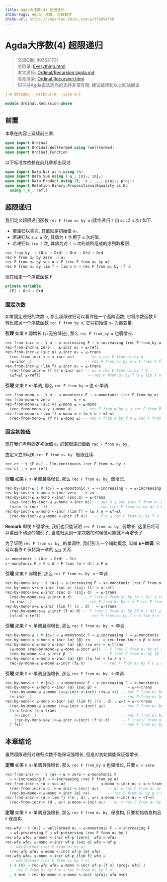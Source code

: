 ```yaml
---
title: Agda大序数(4) 超限递归
zhihu-tags: Agda, 序数, 大数数学
zhihu-url: https://zhuanlan.zhihu.com/p/576854750
---
```


# Agda大序数(4) 超限递归

> 交流Q群: 893531731  
> 总目录: [Everything.html](https://choukh.github.io/agda-lvo/Everything.html)  
> 本文源码: [Ordinal/Recursion.lagda.md](https://github.com/choukh/agda-lvo/blob/main/src/Ordinal/Recursion.lagda.md)  
> 高亮渲染: [Ordinal.Recursion.html](https://choukh.github.io/agda-lvo/Ordinal.Recursion.html)  
> 知乎对Agda语法高亮的支持非常有限, 建议跳转到以上网站阅读  

```agda
{-# OPTIONS --without-K --safe #-}

module Ordinal.Recursion where
```

## 前置

本章在内容上延续前三章.

```agda
open import Ordinal
open import Ordinal.WellFormed using (wellFormed)
open import Ordinal.Function
```

以下标准库依赖在前几章都出现过.

```agda
open import Data.Nat as ℕ using (ℕ)
open import Data.Sum using (_⊎_; inj₁; inj₂)
open import Data.Product using (Σ; _×_; _,_; proj₁; proj₂)
open import Relation.Binary.PropositionalEquality as Eq
  using (_≡_; refl)
```

## 超限递归

我们定义超限递归函数 `rec F from α₀ by α` (读作递归 `F` 自 `α₀` 以 `α` 次) 如下.

- 若递归以零次, 其值就是初始值 `α₀`.
- 若递归以 `suc α` 次, 其值为 `F` 作用于 `α` 次的值.
- 若递归以 `lim f` 次, 其值为对 `f n` 次的值所组成的序列取极限.

```agda
rec_from_by_ : (Ord → Ord) → Ord → Ord → Ord
rec F from α₀ by zero  = α₀
rec F from α₀ by suc α = F (rec F from α₀ by α)
rec F from α₀ by lim f = lim λ n → rec F from α₀ by (f n)
```

现在给定一个序数函数 F.

```agda
private variable
  {F} : Ord → Ord
```

### 固定次数

如果固定递归的次数 `α`, 那么超限递归可以看作是一个高阶函数, 它将序数函数 F 转化成另一个序数函数 `rec F from_by α`, 它以初始值 `α₀` 为自变量.

**引理** 如果 `F` 弱增长 (非无穷降链), 那么 `rec F from_by α` 也弱增长.

```agda
rec-from-incr-≤ : ∀ α → ≤-increasing F → ≤-increasing (rec F from_by α)
rec-from-incr-≤ zero    ≤-incr α₀ = ≤-refl
rec-from-incr-≤ (suc α) ≤-incr α₀ = ≤-trans
  (rec-from-incr-≤ α ≤-incr α₀)     -- α₀ ≤ rec F from α₀ by α
  (≤-incr _)                        -- rec F from α₀ by α ≤ F (rec F from α₀ by α)
rec-from-incr-≤ (lim f) ≤-incr α₀ = ≤-trans
  (rec-from-incr-≤ (f 0) ≤-incr α₀) -- α₀ ≤ rec F from α₀ by f 0
  (≤f⇒≤l ≤-refl)                     -- rec F from α₀ by f 0 ≤ lim λ n → rec F from α₀ by f n
```

**引理** 如果 `F` ≤-单调, 那么 `rec F from_by α` 也 ≤-单调.

```agda
rec-from-mono-≤ : ∀ α → ≤-monotonic F → ≤-monotonic (rec F from_by α)
rec-from-mono-≤ zero    _      ≤ = ≤
rec-from-mono-≤ (suc γ) ≤-mono ≤ = ≤-mono
  (rec-from-mono-≤ γ ≤-mono ≤)     -- rec F from α by γ ≤ rec F from β by γ
rec-from-mono-≤ (lim f) ≤-mono ≤ = l≤ λ n → ≤f⇒≤l
  (rec-from-mono-≤ (f n) ≤-mono ≤) -- rec F from α by f n ≤ rec F from β by f n
```

### 固定初始值

现在我们考察固定初始值 `α₀` 的超限递归函数 `rec F from α₀ by_`.

由定义立即可知 `rec F from α₀ by_` 极限连续.

```agda
rec-ct : ∀ {F α₀} → lim-continuous (rec F from α₀ by_)
rec-ct _ = ≡⇒≈ refl
```

**引理** 如果 `F` ≤-单调且强增长, 那么 `rec F from α₀ by_` 弱增长.

```agda
rec-by-incr-≤ : ∀ {α₀} → ≤-monotonic F → <-increasing F → ≤-increasing (rec F from α₀ by_)
rec-by-incr-≤ ≤-mono <-incr zero    = z≤
rec-by-incr-≤ ≤-mono <-incr (suc α) = ≤-trans
  (s≤s (rec-by-incr-≤ ≤-mono <-incr α)) -- suc α ≤ suc (rec F from α₀ by α)
  (<⇒s≤ (<-incr _))                     -- suc (rec F from α₀ by α) ≤ F (rec F from α₀ by α)
rec-by-incr-≤ ≤-mono <-incr (lim f) = l≤ λ n → ≤f⇒≤l
  (rec-by-incr-≤ ≤-mono <-incr (f n))   -- f n ≤ rec F from α₀ by f n
```

**Remark** 即使 `F` 强增长, 我们也只能证明 `rec F from α₀ by_` 弱增长. 这里已经可以看出不动点的端倪了, 当递归达到一定次数的时候值可能就不再增长了.

为了证明 `rec F from α₀ by_` 的单调性, 我们引入一个辅助概念, 叫做 **s∸单调**. 它可以看作 `F` 保持第一章的 [`s∸≤`](Ordinal.html#7546) 关系.

```agda
s∸-monotonic : (Ord → Ord) → Set
s∸-monotonic F = ∀ α d → F (suc (α ∸ d)) ≤ F α
```

**引理** 如果 `F` 弱增长, 那么 `rec F from α₀ by_` s∸单调.

```agda
rec-by-mono-s∸≤ : ∀ {α₀} → ≤-increasing F → s∸-monotonic (rec F from α₀ by_)
rec-by-mono-s∸≤ ≤-incr (suc α) (inj₁ tt) = ≤-refl
rec-by-mono-s∸≤ ≤-incr (suc α) (inj₂ d)  = ≤-trans
  (rec-by-mono-s∸≤ ≤-incr α d)     -- F (rec F from α₀ by (α ∸ d)) ≤ rec F from α₀ by α
  (≤-incr _)                       -- rec F from α₀ by α ≤ F rec F from α₀ by α
rec-by-mono-s∸≤ ≤-incr (lim f) (n , d)   = ≤-trans
  (rec-by-mono-s∸≤ ≤-incr (f n) d) -- F (rec F from α₀ by (f n ∸ d)) ≤ rec F from α₀ by f n
  (≤f⇒≤l ≤-refl)                    -- rec F from α₀ by f n ≤ lim λ n → rec F from α₀ by f n
```

**引理** 如果 `F` ≤-单调且弱增长, 那么 `rec F from α₀ by_` ≤-单调.

```agda
rec-by-mono-≤ : ∀ {α₀} → ≤-monotonic F → ≤-increasing F → ≤-monotonic (rec F from α₀ by_)
rec-by-mono-≤ ≤-mono ≤-incr {α} {β} z≤      = rec-from-incr-≤ β ≤-incr _
rec-by-mono-≤ ≤-mono ≤-incr {α} {β} (s≤ ≤∸) = ≤-trans
  (≤-mono (rec-by-mono-≤ ≤-mono ≤-incr ≤∸)) -- F (rec F from α₀ by α) ≤ F (rec F from α₀ by (β ∸ d))
  (rec-by-mono-s∸≤ ≤-incr β _)              -- F (rec F from α₀ by (β ∸ d)) ≤ rec F from α₀ by β
rec-by-mono-≤ ≤-mono ≤-incr {α} {β} (l≤ f≤) = l≤ λ n →
  rec-by-mono-≤ ≤-mono ≤-incr (f≤ n)        -- rec F from α₀ by f n ≤ rec F from α₀ by β
```

**引理** 如果 `F` ≤-单调且强增长, 那么 `rec F from α₀ by_` <-单调.

```agda
rec-by-mono-< : ∀ {α₀} → ≤-monotonic F → <-increasing F → <-monotonic (rec F from α₀ by_)
rec-by-mono-< ≤-mono <-incr {α} {suc β} <              = ≤-<-trans
  (rec-by-mono-≤ ≤-mono (<⇒≤-incr <-incr) (<s⇒≤ <)) -- rec F from α₀ by α ≤ rec F from α₀ by β
  (<-incr _)                                        -- rec F from α₀ by β < F (rec F from α₀ by β)
rec-by-mono-< ≤-mono <-incr {α} {lim f} ((n , d) , ≤∸) = ≤-<-trans
  (rec-by-mono-≤ ≤-mono (<⇒≤-incr <-incr) ≤∸)       -- rec F from α₀ by α ≤ rec F from α₀ by (f n ∸ d)
  (<-≤-trans (<-≤-trans
    (<-incr _)                                      -- rec F from α₀ by (f n ∸ d) < F (rec F from α₀ by (f n ∸ d))
    (rec-by-mono-s∸≤ (<⇒≤-incr <-incr) (f n) d)     -- F (rec F from α₀ by (f n ∸ d)) ≤ rec F from α₀ by f n
  ) f≤l)                                            -- rec F from α₀ by f n ≤ lim λ n → rec F from α₀ by f n
```

## 本章结论

虽然超限递归对递归次数不能保证强增长, 但是对初始值能保证强增长.

**定理** 如果 `F` ≤-单调且强增长, 那么 `rec F from_by α` 也强增长, 只要 `α > zero`.

```agda
rec-from-incr-< : ∀ {α} → α > zero → ≤-monotonic F
  → <-increasing F → <-increasing (rec F from_by α)
rec-from-incr-< {α = suc α} _              ≤-mono <-incr α₀ = ≤-<-trans
  (rec-from-incr-≤ α (<⇒≤-incr <-incr) α₀)    -- α₀ ≤ rec F from α₀ by α
  (rec-by-mono-< ≤-mono <-incr {α} <s)        -- rec F from α₀ by α < F (rec F from α₀ by α)
rec-from-incr-< {α = lim f} ((n , d) , ≤∸) ≤-mono <-incr α₀ = <f⇒<l
  (rec-from-incr-< (d , ≤∸) ≤-mono <-incr α₀) -- α₀ < rec F from α₀ by f n
```

**定理** 如果 `F` ≤-单调且强增长, 那么 `rec F from α₀ by_` 保良构, 只要初始值良构且 `F` 保良构.

```agda
rec-wfp : ∀ {α₀} → wellFormed α₀ → ≤-monotonic F → <-increasing F
  → wf-preserving F → wf-preserving (rec F from α₀ by_)
rec-wfp wfα₀ ≤-mono <-incr wf-p {zero}  wfα = wfα₀
rec-wfp wfα₀ ≤-mono <-incr wf-p {suc α} wfα = wf-p
  -- wellFormed (rec F from α₀ by α)
  (rec-wfp wfα₀ ≤-mono <-incr wf-p {α} wfα)
rec-wfp wfα₀ ≤-mono <-incr wf-p {lim f} wfα =
  -- wellFormed (rec F from α₀ by f n)
  ( λ {n} → rec-wfp wfα₀ ≤-mono <-incr wf-p {f n} (proj₁ wfα) )
  -- rec F from α₀ by f m < rec F from α₀ by f n
  , λ m<n → rec-by-mono-< ≤-mono <-incr (proj₂ wfα m<n)
```
